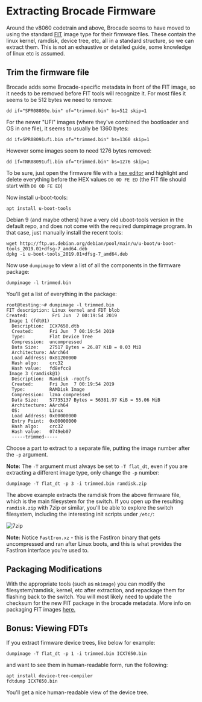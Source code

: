 
# Extracting Brocade Firmware

Around the v8060 codetrain and above, Brocade seems to have moved to using the standard [FIT](https://xilinx-wiki.atlassian.net/wiki/spaces/A/pages/18842374/U-Boot+Images) image type for their firmware files. These contain the linux kernel, ramdisk, device tree, etc, all in a standard structure, so we can extract them. This is not an exhaustive or detailed guide, some knowledge of linux etc is assumed.

## Trim the firmware file
Brocade adds some Brocade-specific metadata in front of the FIT image, so it needs to be removed before FIT tools will recognize it. For most files it seems to be 512 bytes we need to remove:
```
dd if="SPR08080e.bin" of="trimmed.bin" bs=512 skip=1
```

For the newer "UFI" images (where they've combined the bootloader and OS in one file), it seems to usually be 1360 bytes:
```
dd if=SPR08091ufi.bin of="trimmed.bin" bs=1360 skip=1
```
However some images seem to need 1276 bytes removed:
```
dd if=TNR08091ufi.bin of="trimmed.bin" bs=1276 skip=1
```
To be sure, just open the firmware file with a [hex editor](https://mh-nexus.de/en/hxd/) and highlight and delete everything before the HEX values `D0 0D FE ED` (the FIT file should start with `D0 0D FE ED`)

Now install u-boot-tools:
```
apt install u-boot-tools
```
Debian 9 (and maybe others) have a very old uboot-tools version in the default repo, and does not come with the required dumpimage program. In that case, just manually install the recent tools:
```
wget http://ftp.us.debian.org/debian/pool/main/u/u-boot/u-boot-tools_2019.01+dfsg-7_amd64.deb
dpkg -i u-boot-tools_2019.01+dfsg-7_amd64.deb
```
Now use `dumpimage` to view a list of all the components in the firmware package:
```
dumpimage -l trimmed.bin
```
You'll get a list of everything in the package:
```
root@testing:~# dumpimage -l trimmed.bin
FIT description: Linux kernel and FDT blob
Created:         Fri Jun  7 00:19:54 2019
 Image 1 (fdt@1)
  Description:  ICX7650.dtb
  Created:      Fri Jun  7 00:19:54 2019
  Type:         Flat Device Tree
  Compression:  uncompressed
  Data Size:    27517 Bytes = 26.87 KiB = 0.03 MiB
  Architecture: AArch64
  Load Address: 0x81200000
  Hash algo:    crc32
  Hash value:   fd8efcc8
 Image 3 (ramdisk@1)
  Description:  Ramdisk -rootfs
  Created:      Fri Jun  7 00:19:54 2019
  Type:         RAMDisk Image
  Compression:  lzma compressed
  Data Size:    57735137 Bytes = 56381.97 KiB = 55.06 MiB
  Architecture: AArch64
  OS:           Linux
  Load Address: 0x00000000
  Entry Point:  0x00000000
  Hash algo:    crc32
  Hash value:   0749eb07
  -----trimmed-----
```

Choose a part to extract to a separate file, putting the image number after the `-p` argument.

**Note:** The `-T` argument must always be set to `-T flat_dt`, even if you are extracting a different image type, only change the `-p` number:
```
dumpimage -T flat_dt -p 3 -i trimmed.bin ramdisk.zip
```
The above example extracts the ramdisk from the above firmware file, which is the main filesystem for the switch. If you open up the resulting `ramdisk.zip` with 7zip or similar, you'll be able to explore the switch filesystem, including the interesting init scripts under `/etc/`:

![7zip](store/7zip.png)

**Note:** Notice `FastIron.xz` - this is the FastIron binary that gets uncompressed and ran after Linux boots, and this is what provides the FastIron interface you're used to.

## Packaging Modifications
With the appropriate tools (such as `mkimage`) you can modify the filesystem/ramdisk, kernel, etc after extraction, and repackage them for flashing back to the switch. You will most likely need to update the checksum for the new FIT package in the brocade metadata. More info on packaging FIT images [here.](https://xilinx-wiki.atlassian.net/wiki/spaces/A/pages/18842374/U-Boot+Images)

## Bonus: Viewing FDTs

If you extract firmware device trees, like below for example:
```
dumpimage -T flat_dt -p 1 -i trimmed.bin ICX7650.bin
```
 and want to see them in human-readable form, run the following:
```
apt install device-tree-compiler
fdtdump ICX7650.bin
```

You'll get a nice human-readable view of the device tree.
